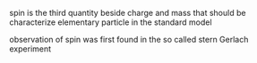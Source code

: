 


spin is the third quantity beside charge and mass that should be characterize elementary particle in the standard model


observation of spin was first found in the so called stern Gerlach experiment 

